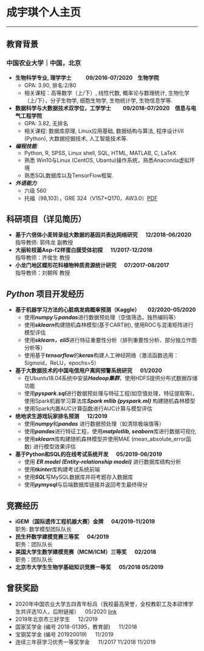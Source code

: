 # 成宇琪个人主页
---
## 教育背景

### 中国农业大学｜中国，北京 
- **生物科学专业, 理学学士 &emsp; &emsp; 09/2016-07/2020 &ensp; 生物学院**
  - GPA: 3.90, 排名:2/80
  - 相关课程：高等数学（上/下）, 线性代数, 概率论与数理统计, 生物化学（上/下），分子生物学, 细胞生物学, 生物统计学, 生物信息学等.
- **数据科学与大数据技术双学位，工学学士&emsp;&emsp; 09/2018-07/2020 &ensp; 信息与电气工程学院**
  - GPA: 3.82, 无排名
  - 相关课程: 数据库原理, Linux应用基础, 数据结构与算法, 程序设计I/II (Python), 大数据挖掘技术, 人工智能技术等.
- ***编程技能***
  - Python, R, SPSS, Linux shell, SQL, HTML, MATLAB, C, LaTeX
  - 熟悉 Win10与Linux (CentOS, Ubantu)操作系统，熟悉Anaconda虚拟环境
  - 熟悉SQL数据库以及TensorFlow框架.
- ***外语能力***
  - 六级 560
  - 托福（98,103），GRE 324（V157+Q170，AW3.0）[PDF](/CV/TGscore.pdf)

## 科研项目（详见简历）

- **基于六倍体小麦转录组大数据的基因共表达网络研究 &emsp; 12/2018-06/2020** 
<br>指导教师: 郭伟龙 副教授
- **大丽轮枝菌Asp-f2样蛋白膜受体初探 &emsp; 11/2017-12/2018**
<br>指导教师：齐俊生 教授
- **小龙门地区蝶形花科植物种质资源统计研究 &emsp; 07/2017-08/2017**
<br>指导教师：刘朝晖 教授

## *Python* 项目开发经历

- **基于机器学习方法的心脏病发病概率预测（Kaggle） &emsp; 02/2020-05/2020** 
  - 使用***numpy***与***pandas***进行数据预处理（空值筛选，独热编码等）
  - 使用***sklearn***构建随机森林模型(基于CART树), 使用ROC与混淆矩阵进行模型评估
  - 使用***sklearn，eli5***进行特征重要性分析（排列重要性分析、部分独立作图分析等）
  - 使用基于***tensorflow***的***keras***构建人工神经网络（激活函数选用：Sigmoid，ReLU，epochs=5） 
- **基于大数据技术的中国电信用户离网预警系统研究 &emsp; 01/2020**
  - 在Ubuntu18.04系统中安装***Hadoop集群***，使用HDFS提供分布式数据存储功能
  - 使用***pyspark.sql***进行数据预处理与特征工程(如空值处理，特征提取等)，使用Spark机器学习算法库***Spark mllib (pyspark.ml)*** 构建随机森林模型
  - 使用Spark内置AUC计算函数进行AUC计算与模型评估
- **绝地求生游戏玩家排名预测 &emsp; 12/2019**
  - 使用***numpy***和***pandas*** 进行数据预处理（如清除极端值等）
  - 使用***pandas***进行特征工程，使用***matplotlib, seaborn***库进行数据可视化
  - 使用***sklearn***库构建随机森林模型并使用MAE (mean_absolute_error函数) 进行模型效果评估
- **基于Python和SQL的在线考试系统开发 &emsp; 05/2019-06/2019**
  - 使用 ***ER model (Entity-relationship model)*** 进行数据库结构分析
  - 使用***tkinter***库构建考试系统前端
  - 使用***SQL***写MySQL数据库并将考题存入数据库
  - 使用***pymysql***与后端数据库链接并返回考生最终得分

## 竞赛经历

- **iGEM（国际遗传工程机器大赛）金牌 &emsp; 04/2019-11/2019**  <br> 职务: 数学模型团队队长
- **民生杯数学建模竞赛三等奖 &emsp; 04/2019** <br> 职务：团队队长
- **美国大学生数学建模竞赛（MCM/ICM）三等奖 &emsp; 02/2018** <br> 职务：团队队长
- **北京市大学生生物学基础知识竞赛一等奖 &emsp; 05/2018 05/2019**

## 曾获奖励

- 2020年中国农业大学五四青年标兵（我校最高荣誉，全校教职工及本硕博学生共评选10人，后附链接） &ensp; 05/2020 [link](http://news.cau.edu.cn/art/2020/4/27/art_8769_677104.html)
- 2019年北京市三好学生 &emsp; 12/2019
- 国家奖学金 (编号 2018-01395，教育部) &emsp; 11/2018
- 宝钢奖学金 (编号 201920019) &emsp; 11/2019
- 连续三年获学习优秀一等奖学金 &emsp; 11/2017 11/2018 11/2019
